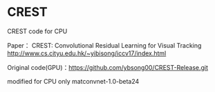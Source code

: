# CREST
CREST code for CPU

Paper： CREST: Convolutional Residual Learning for Visual Tracking
        http://www.cs.cityu.edu.hk/~yibisong/iccv17/index.html
        
Original code(GPU)：https://github.com/ybsong00/CREST-Release.git

modified for CPU only matconvnet-1.0-beta24
